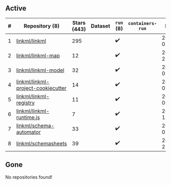 ## Active
| # | Repository (8) | Stars (443) | Dataset | `run` (8) | `containers-run` | Last Modified |
| --- | --- | --- | --- | --- | --- | --- |
| 1 | [linkml/linkml](https://github.com/linkml/linkml) | 295 |  | :heavy_check_mark: |  | 2024-06-21 01:17:43+00:00 |
| 2 | [linkml/linkml-map](https://github.com/linkml/linkml-map) | 12 |  | :heavy_check_mark: |  | 2024-05-24 22:14:50+00:00 |
| 3 | [linkml/linkml-model](https://github.com/linkml/linkml-model) | 32 |  | :heavy_check_mark: |  | 2024-06-21 01:20:42+00:00 |
| 4 | [linkml/linkml-project-cookiecutter](https://github.com/linkml/linkml-project-cookiecutter) | 14 |  | :heavy_check_mark: |  | 2024-06-19 02:03:42+00:00 |
| 5 | [linkml/linkml-registry](https://github.com/linkml/linkml-registry) | 11 |  | :heavy_check_mark: |  | 2024-02-27 00:23:18+00:00 |
| 6 | [linkml/linkml-runtime.js](https://github.com/linkml/linkml-runtime.js) | 7 |  | :heavy_check_mark: |  | 2023-06-12 18:56:08+00:00 |
| 7 | [linkml/schema-automator](https://github.com/linkml/schema-automator) | 33 |  | :heavy_check_mark: |  | 2024-06-21 01:22:21+00:00 |
| 8 | [linkml/schemasheets](https://github.com/linkml/schemasheets) | 39 |  | :heavy_check_mark: |  | 2024-03-25 23:43:00+00:00 |

## Gone
No repositories found!
